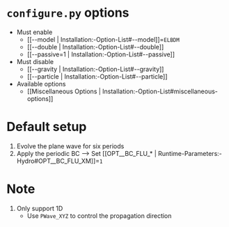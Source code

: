 # `configure.py` options
- Must enable
   - [[--model | Installation:-Option-List#--model]]=`ELBDM`
   - [[--double | Installation:-Option-List#--double]]
   - [[--passive=1 | Installation:-Option-List#--passive]]
- Must disable
   - [[--gravity | Installation:-Option-List#--gravity]]
   - [[--particle | Installation:-Option-List#--particle]]
- Available options
   - [[Miscellaneous Options | Installation:-Option-List#miscellaneous-options]]


# Default setup
1. Evolve the plane wave for six periods
2. Apply the periodic BC
   --> Set [[OPT__BC_FLU_* | Runtime-Parameters:-Hydro#OPT__BC_FLU_XM]]=`1`


# Note
1. Only support 1D
   * Use `PWave_XYZ` to control the propagation direction
